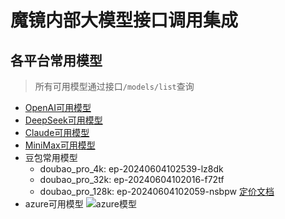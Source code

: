 # 魔镜内部大模型接口调用集成

## 各平台常用模型

> 所有可用模型通过接口`/models/list`查询

- [OpenAI可用模型](https://platform.openai.com/docs/models/gpt-4o)
- [DeepSeek可用模型](https://platform.deepseek.com/api-docs/pricing)
- [Claude可用模型](https://docs.anthropic.com/en/docs/about-claude/models)
- [MiniMax可用模型](https://platform.minimaxi.com/document/ChatCompletion%20Pro)
- 豆包常用模型
  - doubao_pro_4k: ep-20240604102539-lz8dk
  - doubao_pro_32k: ep-20240604102016-f72tf
  - doubao_pro_128k: ep-20240604102059-nsbpw
  [定价文档](https://www.volcengine.com/docs/82379/1099320)
- azure可用模型
  ![azure模型](/static/azure-model-list.jpg)
